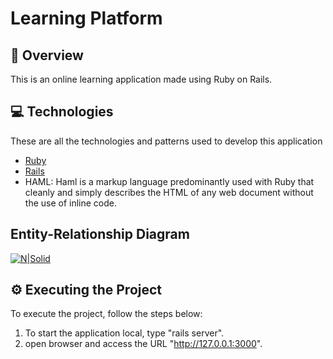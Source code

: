 <h1>
  Learning Platform
</h1>

## 📌 Overview
This is an online learning application made using Ruby on Rails.

## 💻 Technologies
These are all the technologies and patterns used to develop this application
- [Ruby](https://www.ruby-lang.org/)
- [Rails](https://rubyonrails.org/)
- HAML: Haml is a markup language predominantly used with Ruby that cleanly and simply describes the HTML of any web document without the use of inline code.

## Entity-Relationship Diagram

[![N|Solid](https://i.imgur.com/IIWWYxW.png)](https://corsego.herokuapp.com)

## ⚙️ Executing the Project
To execute the project, follow the steps below:

1. To start the application local, type "rails server".
2. open browser and access the URL "http://127.0.0.1:3000".
